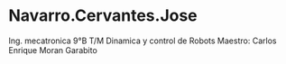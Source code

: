 # Navarro.Cervantes.Jose
Ing. mecatronica
9°B T/M
Dinamica y control de Robots
Maestro: Carlos Enrique Moran Garabito
